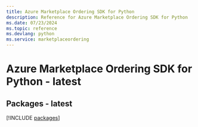 ```yaml
---
title: Azure Marketplace Ordering SDK for Python
description: Reference for Azure Marketplace Ordering SDK for Python
ms.date: 07/23/2024
ms.topic: reference
ms.devlang: python
ms.service: marketplaceordering
---
```

# Azure Marketplace Ordering SDK for Python - latest
## Packages - latest
[!INCLUDE [packages](marketplace-ordering-index.md)]